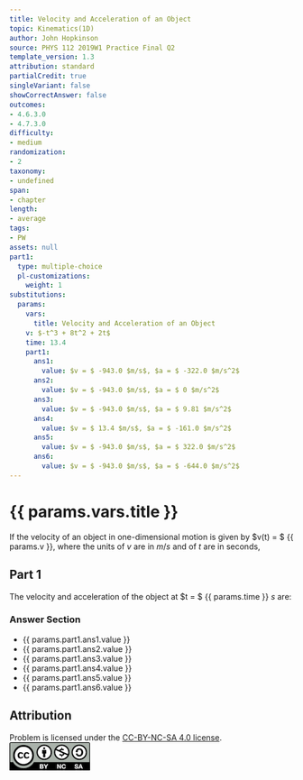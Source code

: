 ```yaml
---
title: Velocity and Acceleration of an Object
topic: Kinematics(1D)
author: John Hopkinson
source: PHYS 112 2019W1 Practice Final Q2
template_version: 1.3
attribution: standard
partialCredit: true
singleVariant: false
showCorrectAnswer: false
outcomes:
- 4.6.3.0
- 4.7.3.0
difficulty:
- medium
randomization:
- 2
taxonomy:
- undefined
span:
- chapter
length:
- average
tags:
- PW
assets: null
part1:
  type: multiple-choice
  pl-customizations:
    weight: 1
substitutions:
  params:
    vars:
      title: Velocity and Acceleration of an Object
    v: $-t^3 + 8t^2 + 2t$
    time: 13.4
    part1:
      ans1:
        value: $v = $ -943.0 $m/s$, $a = $ -322.0 $m/s^2$
      ans2:
        value: $v = $ -943.0 $m/s$, $a = $ 0 $m/s^2$
      ans3:
        value: $v = $ -943.0 $m/s$, $a = $ 9.81 $m/s^2$
      ans4:
        value: $v = $ 13.4 $m/s$, $a = $ -161.0 $m/s^2$
      ans5:
        value: $v = $ -943.0 $m/s$, $a = $ 322.0 $m/s^2$
      ans6:
        value: $v = $ -943.0 $m/s$, $a = $ -644.0 $m/s^2$
---
```

# {{ params.vars.title }}
If the velocity of an object in one-dimensional motion is given by $v(t) = $ {{ params.v }}, where the units of $v$ are in $m/s$ and of $t$ are in seconds,

## Part 1

The velocity and acceleration of the object at $t = $ {{ params.time }} $s$ are:

### Answer Section

- {{ params.part1.ans1.value }}
- {{ params.part1.ans2.value }}
- {{ params.part1.ans3.value }}
- {{ params.part1.ans4.value }}
- {{ params.part1.ans5.value }}
- {{ params.part1.ans6.value }}

## Attribution

Problem is licensed under the [CC-BY-NC-SA 4.0 license](https://creativecommons.org/licenses/by-nc-sa/4.0/).<br> ![The Creative Commons 4.0 license requiring attribution-BY, non-commercial-NC, and share-alike-SA license.](https://raw.githubusercontent.com/firasm/bits/master/by-nc-sa.png)